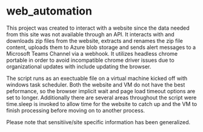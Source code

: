 # web_automation
This project was created to interact with a website since the data needed from this site was not available through an API.
It interacts with and downloads zip files from the website, extracts and renames the zip file content, uploads them to Azure blob storage and sends alert messages to a Microsoft Teams Channel via a webhook.
It utilizes headless chrome portable in order to avoid incompatible chrome driver issues due to organizational updates with include updating the browser.

The script runs as an exectuable file on a virtual machine kicked off with windows task scheduler. Both the website and VM do not have the best peformance, so the browser implicit wait and page load timeout options are set to longer. Additionally there are several areas throughout the script were time.sleep is invoked to allow time for the website to catch up and the VM to finish processing before moving on to another process.

Please note that sensitiive/site specific information has been generalized.
